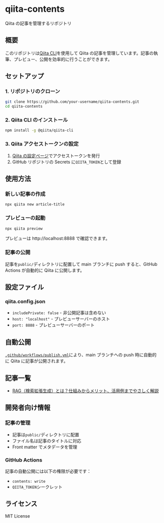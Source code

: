 # qiita-contents

Qiita の記事を管理するリポジトリ

## 概要

このリポジトリは[Qiita CLI](https://github.com/increments/qiita-cli)を使用して Qiita の記事を管理しています。記事の執筆、プレビュー、公開を効率的に行うことができます。

## セットアップ

### 1. リポジトリのクローン

```bash
git clone https://github.com/your-username/qiita-contents.git
cd qiita-contents
```

### 2. Qiita CLI のインストール

```bash
npm install -g @qiita/qiita-cli
```

### 3. Qiita アクセストークンの設定

1. [Qiita の設定ページ](https://qiita.com/settings/applications)でアクセストークンを発行
2. GitHub リポジトリの Secrets に`QIITA_TOKEN`として登録

## 使用方法

### 新しい記事の作成

```bash
npx qiita new article-title
```

### プレビューの起動

```bash
npx qiita preview
```

プレビューは http://localhost:8888 で確認できます。

### 記事の公開

記事を`public/`ディレクトリに配置して main ブランチに push すると、GitHub Actions が自動的に Qiita に公開します。

## 設定ファイル

### qiita.config.json

- `includePrivate: false` - 非公開記事は含めない
- `host: "localhost"` - プレビューサーバーのホスト
- `port: 8888` - プレビューサーバーのポート

## 自動公開

[`.github/workflows/publish.yml`](.github/workflows/publish.yml)により、main ブランチへの push 時に自動的に Qiita に記事が公開されます。

## 記事一覧

- [RAG（検索拡張生成）とは？仕組みからメリット、活用例までやさしく解説](public/rag-overview.md)

## 開発者向け情報

### 記事の管理

- 記事は`public/`ディレクトリに配置
- ファイル名は記事のタイトルに対応
- Front matter でメタデータを管理

### GitHub Actions

記事の自動公開には以下の権限が必要です：

- `contents: write`
- `QIITA_TOKEN`シークレット

## ライセンス

MIT License
